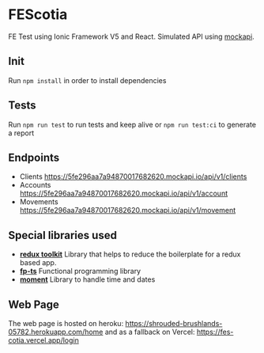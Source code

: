 # FEScotia

FE Test using Ionic Framework V5 and React. Simulated API using [mockapi](https://mockapi.io/).

## Init

Run `npm install` in order to install dependencies

## Tests

Run `npm run test` to run tests and keep alive or `npm run test:ci` to generate a report

## Endpoints
- Clients https://5fe296aa7a94870017682620.mockapi.io/api/v1/clients
- Accounts https://5fe296aa7a94870017682620.mockapi.io/api/v1/account
- Movements https://5fe296aa7a94870017682620.mockapi.io/api/v1/movement

## Special libraries used

- **[redux toolkit](https://redux-toolkit.js.org/)** Library that helps to reduce the boilerplate for a redux based app.
- **[fp-ts](https://gcanti.github.io/fp-ts/)** Functional programming library
- **[moment](https://momentjs.com/)** Library to handle time and dates


## Web Page
The web page is hosted on heroku: https://shrouded-brushlands-05782.herokuapp.com/home and as a fallback on Vercel: https://fes-cotia.vercel.app/login 
